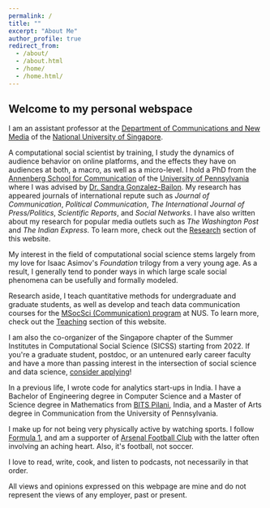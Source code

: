 ```yaml
---
permalink: /
title: ""
excerpt: "About Me"
author_profile: true
redirect_from: 
  - /about/
  - /about.html
  - /home/
  - /home.html/
---
```

## Welcome to my personal webspace

I am an assistant professor at the [Department of Communications and New Media](https://www.fas.nus.edu.sg/cnm/) of the [National University of Singapore](http://nus.edu.sg/).

A computational social scientist by training, I study the dynamics of audience behavior on online platforms, and the effects they have on audiences at both, a macro, as well as a micro-level. I hold a PhD from the [Annenberg School for Communication](https://www.asc.upenn.edu) of the [University of Pennsylvania](http://www.upenn.edu) where I was advised by [Dr. Sandra Gonzalez-Bailon](https://www.asc.upenn.edu/people/faculty/sandra-gonzalez-bailon-phd). My research has appeared journals of international repute such as *Journal of Communication*, *Political Communication*, *The International Journal of Press/Politics*, *Scientific Reports*, and *Social Networks*. I have also written about my research for popular media outlets such as *The Washington Post* and *The Indian Express*. To learn more, check out the [Research](./research) section of this website.

My interest in the field of computational social science stems largely from my love for Isaac Asimov's *Foundation* trilogy from a very young age. As a result, I generally tend to ponder ways in which large scale social phenomena can be usefully and formally modeled.

Research aside, I teach quantitative methods for undergraduate and graduate students, as well as develop and teach data communication courses for the [MSocSci (Communication) program](https://scale.nus.edu.sg/programmes/graduate/msocsci-(communication)) at NUS. To learn more, check out the [Teaching](./teaching) section of this website.

I am also the co-organizer of the Singapore chapter of the Summer Institutes in Computational Social Science (SICSS) starting from 2022. If you're a graduate student, postdoc, or an untenured early career faculty and have a more than passing interest in the intersection of social science and data science, [consider applying](https://sicss.io/2022/singapore/)!

In a previous life, I wrote code for analytics start-ups in India. I have a Bachelor of Engineering degree in Computer Science and a Master of Science degree in Mathematics from [BITS Pilani](https://www.bits-pilani.ac.in/), India, and a Master of Arts degree in Communication from the University of Pennsylvania.

I make up for not being very physically active by watching sports. I follow [Formula 1](http://formula1.com/), and am a supporter of [Arsenal Football Club](https://www.arsenal.com/) with the latter often involving an aching heart. Also, it's football, not soccer.

I love to read, write, cook, and listen to podcasts, not necessarily in that order.

All views and opinions expressed on this webpage are mine and do not represent the views of any employer, past or present.

